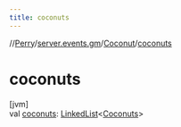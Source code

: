 ```yaml
---
title: coconuts
---
```

//[Perry](../../../index.html)/[server.events.gm](../index.html)/[Coconut](index.html)/[coconuts](coconuts.html)



# coconuts



[jvm]\
val [coconuts](coconuts.html): [LinkedList](https://docs.oracle.com/javase/8/docs/api/java/util/LinkedList.html)&lt;[Coconuts](../-coconuts/index.html)&gt;




